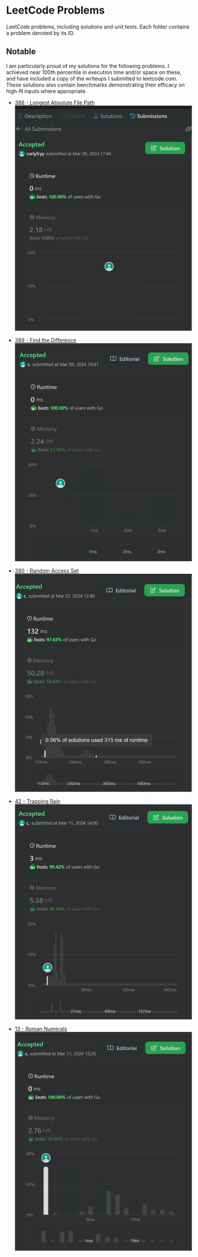 # LeetCode Problems

LeetCode problems, including solutions and unit tests. Each folder contains a problem denoted by its ID.


## Notable
I am particularly proud of my solutions for the following problems. I achieved near 100th percentile in execution time and/or space on these, and have included a copy of the writeups I submitted to leetcode.com. These solutions also contain benchmarks demonstrating their efficacy on high-N inputs where appropriate.
- [388 - Longest Absolute File Path](388-longest-abs-file-path/writeup.md)
![](388-longest-abs-file-path/submission.png)


- [389 - Find the Difference](389-find-diff/writeup.md)
![](389-find-diff/submission.png)


- [380 - Random Access Set](380-set/writeup.md)
![](380-set/submission.png)


- [42 - Trapping Rain](42-trapping-rain-water/writeup.md)
![](42-trapping-rain-water/submission.png)


- [13 - Roman Numerals](13-roman-to-integer/README.md)
![](13-roman-to-integer/submission.png)
